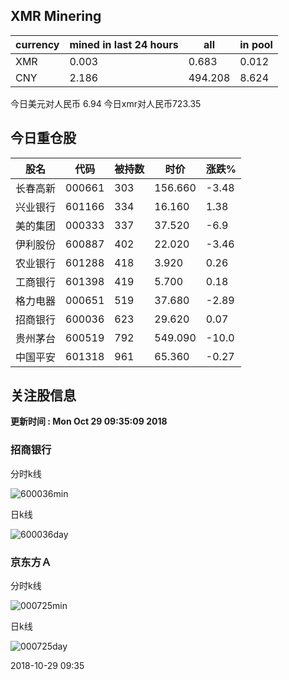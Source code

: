 ## XMR Minering

|currency|mined in last 24 hours|all|in pool|
|---|---|---|---|
|XMR|0.003|0.683|0.012|
|CNY|2.186|494.208|8.624|

今日美元对人民币 6.94	今日xmr对人民币723.35


## 今日重仓股 

|股名|代码|被持数|时价|涨跌%|
|---|---|---|---|---|
|长春高新|000661|303|156.660|-3.48|
|兴业银行|601166|334|16.160|1.38|
|美的集团|000333|337|37.520|-6.9|
|伊利股份|600887|402|22.020|-3.46|
|农业银行|601288|418|3.920|0.26|
|工商银行|601398|419|5.700|0.18|
|格力电器|000651|519|37.680|-2.89|
|招商银行|600036|623|29.620|0.07|
|贵州茅台|600519|792|549.090|-10.0|
|中国平安|601318|961|65.360|-0.27|

## 关注股信息
**更新时间 : Mon Oct 29 09:35:09 2018**
### 招商银行 
分时k线

![600036min](http://image.sinajs.cn/newchart/min/n/sh600036.gif)

日k线

![600036day](http://image.sinajs.cn/newchart/daily/n/sh600036.gif)

### 京东方Ａ 
分时k线

![000725min](http://image.sinajs.cn/newchart/min/n/sz000725.gif)

日k线

![000725day](http://image.sinajs.cn/newchart/daily/n/sz000725.gif)

2018-10-29 09:35
